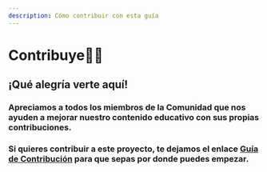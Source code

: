 ```yaml
---
description: Cómo contribuir con esta guía
---
```


# Contribuye🐱‍🚀

## ¡Qué alegría verte aquí!

### Apreciamos a todos los miembros de la Comunidad que nos ayuden a mejorar nuestro contenido educativo con sus propias contribuciones.

### Si quieres contribuir a este proyecto, te dejamos el enlace [Guía de Contribución](untitled-1/) para que sepas por donde puedes empezar. 

